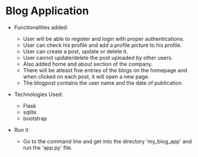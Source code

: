  # Blog Application

 - Functionalities added:

    * User will be able to register and login with proper authentications.
    * User can check his profile and add a profile picture to his profile.
    * User can create a post, update or delete it.
    * User cannot update/delete the post uploaded by other users.
    * Also added home and about section of the company.
    * There will be atleast five entries of the blogs on the homepage and when clicked on each post, it will open a new page.
    * The blogpost contains the user name and the date of publication.
 
 - Technologies Used:

   * Flask
   * sqlite
   * bootstrap

 - Run it

   * Go to the command line and get into the directory 'my_blog_app' and run the 'app.py' file.

